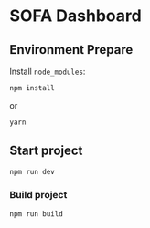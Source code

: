 # SOFA Dashboard

## Environment Prepare

Install `node_modules`:

```bash
npm install
```

or

```bash
yarn
```

## Start project

```bash
npm run dev
```

### Build project

```bash
npm run build
```
